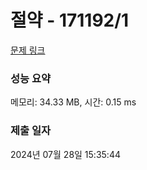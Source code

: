 # 절약 - 171192/1 

[문제 링크](https://level.goorm.io/exam/171192/%EC%A0%88%EC%95%BD/quiz/1) 

### 성능 요약

메모리: 34.33 MB, 시간: 0.15 ms

### 제출 일자

2024년 07월 28일 15:35:44

